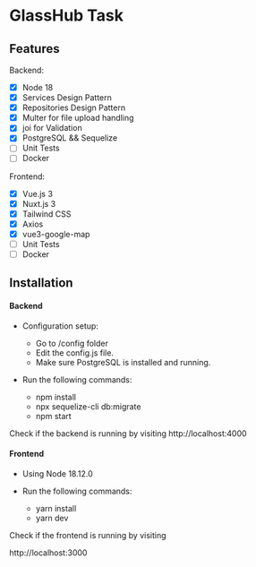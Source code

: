 # GlassHub Task 


## Features

Backend:

- [x] Node 18 
- [x] Services Design Pattern
- [x] Repositories Design Pattern
- [x] Multer for file upload handling
- [x] joi for Validation
- [x] PostgreSQL && Sequelize
- [ ] Unit Tests
- [ ] Docker

Frontend:

- [x] Vue.js 3
- [x] Nuxt.js 3
- [x] Tailwind CSS
- [x] Axios
- [x] vue3-google-map
- [ ] Unit Tests
- [ ] Docker

## Installation

#### Backend

- Configuration setup:
  - Go to /config folder
  - Edit the config.js file.
  - Make sure PostgreSQL is installed and running.
  


- Run the following commands:
   - npm install
   - npx sequelize-cli db:migrate
   - npm start



Check if the backend is running by visiting
http://localhost:4000


#### Frontend

- Using Node 18.12.0


- Run the following commands:
   - yarn install
   - yarn dev


Check if the frontend is running by visiting


http://localhost:3000
